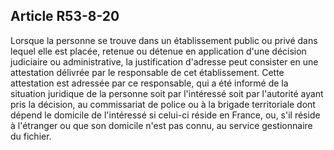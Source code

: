 Article R53-8-20
----
Lorsque la personne se trouve dans un établissement public ou privé dans lequel
elle est placée, retenue ou détenue en application d'une décision judiciaire ou
administrative, la justification d'adresse peut consister en une attestation
délivrée par le responsable de cet établissement. Cette attestation est adressée
par ce responsable, qui a été informé de la situation juridique de la personne
soit par l'intéressé soit par l'autorité ayant pris la décision, au commissariat
de police ou à la brigade territoriale dont dépend le domicile de l'intéressé si
celui-ci réside en France, ou, s'il réside à l'étranger ou que son domicile
n'est pas connu, au service gestionnaire du fichier.

